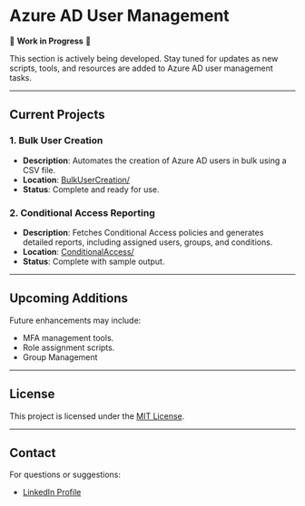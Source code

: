 # Azure AD User Management

🚧 **Work in Progress** 🚧  

This section is actively being developed. Stay tuned for updates as new scripts, tools, and resources are added to Azure AD user management tasks.

---

## Current Projects

### **1. Bulk User Creation**
- **Description**: Automates the creation of Azure AD users in bulk using a CSV file.
- **Location**: [BulkUserCreation/](./BulkUserCreation/)
- **Status**: Complete and ready for use.

### **2. Conditional Access Reporting**
- **Description**: Fetches Conditional Access policies and generates detailed reports, including assigned users, groups, and conditions.
- **Location**: [ConditionalAccess/](./ConditionalAccess/)
- **Status**: Complete with sample output.

---

## Upcoming Additions
Future enhancements may include:
- MFA management tools.
- Role assignment scripts.
- Group Management

---

## License
This project is licensed under the [MIT License](https://github.com/Abyloon/Powershell-Scripts/blob/main/LICENSE.md).

---

## Contact
For questions or suggestions:
- [LinkedIn Profile](https://www.linkedin.com/in/Helen-najar)
